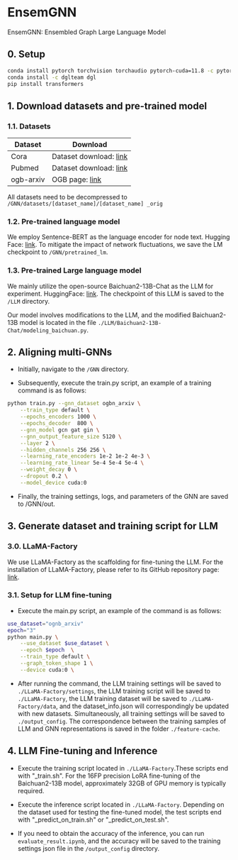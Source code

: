 # EnsemGNN
EnsemGNN: Ensembled Graph Large Language Model

## 0. Setup

```bash
conda install pytorch torchvision torchaudio pytorch-cuda=11.8 -c pytorch -c nvidia
conda install -c dglteam dgl
pip install transformers
```

## 1. Download datasets and pre-trained model

### 1.1. Datasets
| Dataset      | Download |
|--------------|-------------|
| Cora         | Dataset download: [link](https://drive.google.com/file/d/1hxE0OPR7VLEHesr48WisynuoNMhXJbpl/view) | 
| Pubmed       | Dataset download: [link](https://drive.google.com/file/d/1sYZX-jP6H8OkopVa9cp8-KXdEti5ki_W/view) |
| ogb-arxiv    | OGB page: [link](https://ogb.stanford.edu/docs/nodeprop/#ogbn-arxiv)   |

All datasets need to be decompressed to `/GNN/datasets/[dataset_name]/[dataset_name] _orig`

### 1.2. Pre-trained language model

We employ Sentence-BERT as the language encoder for node text. Hugging Face: [link](https://huggingface.co/sentence-transformers/paraphrase-multilingual-MiniLM-L12-v2). To mitigate the impact of network fluctuations, we save the LM checkpoint to `/GNN/pretrained_lm`.

### 1.3. Pre-trained Large language model

We mainly utilize the open-source Baichuan2-13B-Chat as the LLM for experiment. HuggingFace: [link](https://huggingface.co/baichuan-inc/Baichuan2-13B-Chat). The checkpoint of this LLM is saved to the `/LLM` directory.

Our model involves modifications to the LLM, and the modified Baichuan2-13B model is located in the file `./LLM/Baichuan2-13B-Chat/modeling_baichuan.py`.

<!-- Additionally, we tested two LLMs: Falcon-7B and InternLM2.5-7B-chat; please refer to [here](https://huggingface.co/tiiuae/falcon-7b) and [here](https://modelscope.cn/models/Shanghai_AI_Laboratory/internlm2_5-7b-chat) respectively. -->

## 2. Aligning multi-GNNs

- Initially, navigate to the `/GNN` directory.

- Subsequently, execute the train.py script, an example of a training command is as follows:

```bash
python train.py --gnn_dataset ogbn_arxiv \
    --train_type default \
    --epochs_encoders 1000 \
    --epochs_decoder  800 \
    --gnn_model gcn gat gin \
    --gnn_output_feature_size 5120 \
    --layer 2 \
    --hidden_channels 256 256 \
    --learning_rate_encoders 1e-2 1e-2 4e-3 \
    --learning_rate_linear 5e-4 5e-4 5e-4 \
    --weight_decay 0 \
    --dropout 0.2 \
    --model_device cuda:0
```

- Finally, the training settings, logs, and parameters of the GNN are saved to /GNN/out.

## 3. Generate dataset and training script for LLM

### 3.0. LLaMA-Factory

We use LLaMA-Factory as the scaffolding for fine-tuning the LLM. For the installation of LLaMA-Factory, please refer to its GitHub repository page: [link](https://github.com/hiyouga/LLaMA-Factory/tree/main?tab=readme-ov-file#getting-started ).

### 3.1. Setup for LLM fine-tuning

- Execute the main.py script, an example of the command is as follows:

```bash
use_dataset="ognb_arxiv"
epoch="3"
python main.py \
    --use_dataset $use_dataset \
    --epoch $epoch  \
    --train_type default \
    --graph_token_shape 1 \
    --device cuda:0 \
```

- After running the command, the LLM training settings will be saved to `./LLaMA-Factory/settings`, the LLM training script will be saved to `./LLaMA-Factory`, the LLM training dataset will be saved to `./LLaMA-Factory/data`, and the dataset_info.json will correspondingly be updated with new datasets. Simultaneously, all training settings will be saved to `./output_config`. The correspondence between the training samples of LLM and GNN representations is saved in the folder `./feature-cache`.

## 4. LLM Fine-tuning and Inference

- Execute the training script located in `./LLaMA-Factory`.These scripts end with "_train.sh". For the 16FP precision LoRA fine-tuning of the Baichuan2-13B model, approximately 32GB of GPU memory is typically required.

- Execute the inference script located in `./LLaMA-Factory`. Depending on the dataset used for testing the fine-tuned model, the test scripts end with "_predict_on_train.sh" or "_predict_on_test.sh".

- If you need to obtain the accuracy of the inference, you can run `evaluate_result.ipynb`, and the accuracy will be saved to the training settings json file in the `/output_config` directory.